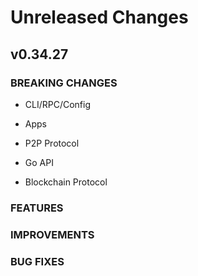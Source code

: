 # Unreleased Changes

## v0.34.27

### BREAKING CHANGES

- CLI/RPC/Config

- Apps

- P2P Protocol

- Go API

- Blockchain Protocol

### FEATURES

### IMPROVEMENTS

### BUG FIXES

